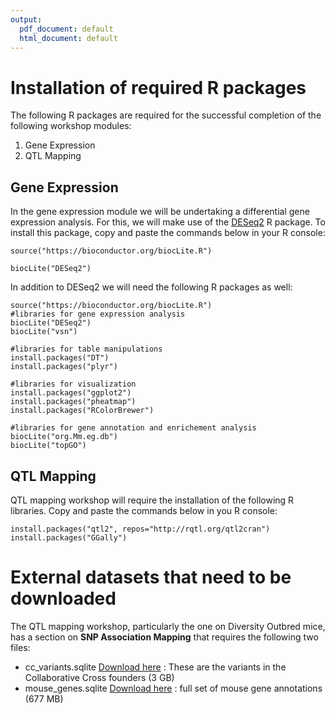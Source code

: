 ```yaml
---
output:
  pdf_document: default
  html_document: default
---
```


# Installation of required R packages

The following R packages are required for the successful completion of the following workshop modules:
1. Gene Expression 
2. QTL Mapping 

## Gene Expression
In the gene expression module we will be undertaking a differential gene expression analysis. For this, we will make use of the [DESeq2](https://www.bioconductor.org/packages/release/bioc/html/DESeq2.html) R package. To install this package, copy and paste the commands below in your R console:

`source("https://bioconductor.org/biocLite.R")`

`biocLite("DESeq2")`

In addition to DESeq2 we will need the following R packages as well:

```
source("https://bioconductor.org/biocLite.R")
#libraries for gene expression analysis
biocLite("DESeq2")
biocLite("vsn")

#libraries for table manipulations
install.packages("DT")
install.packages("plyr")

#libraries for visualization
install.packages("ggplot2")
install.packages("pheatmap")
install.packages("RColorBrewer")

#libraries for gene annotation and enrichement analysis
biocLite("org.Mm.eg.db")
biocLite("topGO")
```

## QTL Mapping

QTL mapping workshop will require the installation of the following  R libraries. Copy and paste the commands below in you R console:

```
install.packages("qtl2", repos="http://rqtl.org/qtl2cran")
install.packages("GGally")
```


# External datasets that need to be downloaded 

The QTL mapping workshop, particularly the one on Diversity Outbred mice, has a section on **SNP Association Mapping** that requires the following two files:

- cc_variants.sqlite [Download here](https://doi.org/10.6084/m9.figshare.5280229.v2) : These are the variants in the Collaborative Cross founders (3 GB)
- mouse_genes.sqlite [Download here](https://doi.org/10.6084/m9.figshare.5280238.v4) : full set of mouse gene annotations (677 MB)


